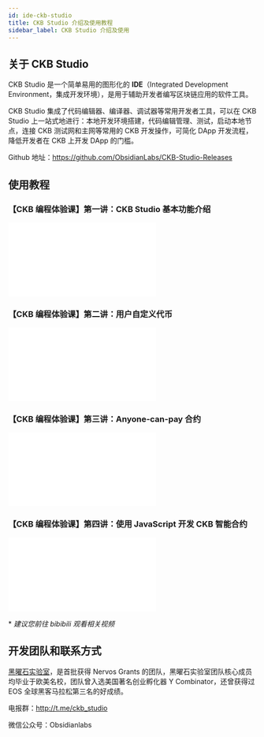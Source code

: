 ```yaml
---
id: ide-ckb-studio
title: CKB Studio 介绍及使用教程
sidebar_label: CKB Studio 介绍及使用
---
```


## 关于 CKB Studio

CKB Studio 是一个简单易用的图形化的 **IDE**（Integrated Development Environment，集成开发环境），是用于辅助开发者编写区块链应用的软件工具。

CKB Studio 集成了代码编辑器、编译器、调试器等常用开发者工具，可以在 CKB Studio 上一站式地进行：本地开发环境搭建，代码编辑管理、测试，启动本地节点，连接 CKB 测试网和主网等常用的 CKB 开发操作，可简化 DApp 开发流程，降低开发者在 CKB 上开发 DApp 的门槛。

Github 地址：https://github.com/ObsidianLabs/CKB-Studio-Releases


## 使用教程

### 【CKB 编程体验课】第一讲：CKB Studio 基本功能介绍

<iframe src="//player.bilibili.com/player.html?aid=285452831&bvid=BV1Qf4y1S7gM&cid=183824207&page=1" scrolling="no" border="0" frameborder="no" framespacing="0" allowfullscreen="true"> </iframe>

### 【CKB 编程体验课】第二讲：用户自定义代币

<iframe src="//player.bilibili.com/player.html?aid=925437364&bvid=BV1oT4y1g72e&cid=183831000&page=1" scrolling="no" border="0" frameborder="no" framespacing="0" allowfullscreen="true"> </iframe>

### 【CKB 编程体验课】第三讲：Anyone-can-pay 合约

<iframe src="//player.bilibili.com/player.html?aid=710571129&bvid=BV1YQ4y1N7A1&cid=187917851&page=1" scrolling="no" border="0" frameborder="no" framespacing="0" allowfullscreen="true"> </iframe>

### 【CKB 编程体验课】第四讲：使用 JavaScript 开发 CKB 智能合约

<iframe src="//player.bilibili.com/player.html?aid=540535437&bvid=BV15i4y1b7WZ&cid=188769965&page=1" scrolling="no" border="0" frameborder="no" framespacing="0" allowfullscreen="true"> </iframe>

\* *建议您前往 bibibili 观看相关视频*

## 开发团队和联系方式

[黑曜石实验室](https://www.obsidians.io/)，是首批获得 Nervos Grants 的团队，黑曜石实验室团队核心成员均毕业于欧美名校，团队曾入选美国著名创业孵化器 Y Combinator，还曾获得过 EOS 全球黑客马拉松第三名的好成绩。

电报群：http://t.me/ckb_studio

微信公众号：Obsidianlabs